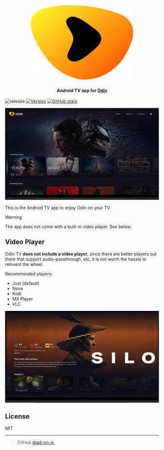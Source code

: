 <h1 align="center">
<img src="./assets/images/logo.svg" /><br />
</h1>

<h4 align="center">Android TV app for <a href="https://github.com/ad-on-is/odin-server">Odin</a></h4>

![release](https://github.com/ad-on-is/odin-server/actions/workflows/ci.yml/badge.svg?branch=)
[![Version](https://img.shields.io/github/release/ad-on-is/odin-server.svg?style=flat)]()
[![GitHub stars](https://img.shields.io/github/stars/ad-on-is/odin-server.svg?style=social&label=Star)]()

![screenshot](./screenshots/odin-tv.png)

This is the Android TV app to enjoy Odin on your TV.

> [!WARNING]
>
> The app does not come with a built-in video player. See below.

>

## Video Player

Odin TV **does not include a video player**, since there are better players out there that support audio-passthrough, etc, it is not worth the hassle to reinvent the wheel.

Recommended players:

- Just (default)
- Nova
- Kodi
- MX Player
- VLC

![screenshot2](./screenshots/odin-tv2.png)

## License

MIT

---

> GitHub [@ad-on-is](https://github.com/ad-on-is)
